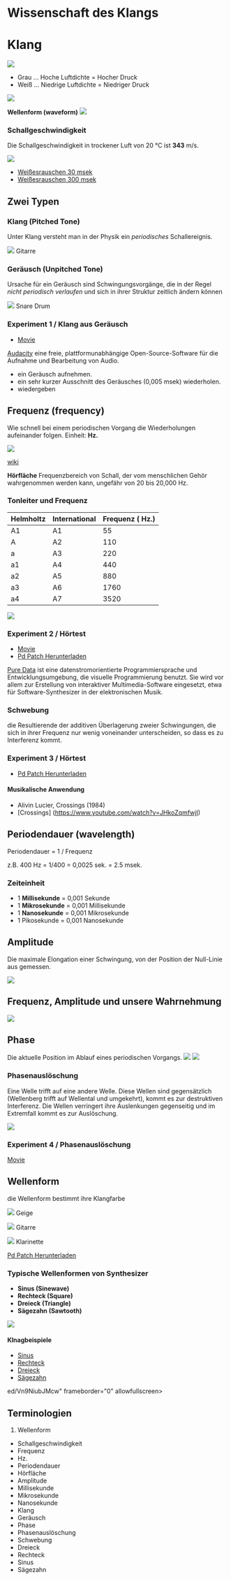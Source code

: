 

# Wissenschaft des Klangs

# Klang

![](Klasse1/klang/fig.gif)

- Grau ... Hoche Luftdichte = Hocher Druck
- Weiß ... Niedrige Luftdichte  = Niedriger Druck

![](Klasse1/Zeitbereich/fig.gif)


**Wellenform (waveform)**
![](Klasse1/Wellenform.jpg)

### Schallgeschwindigkeit
Die Schallgeschwindigkeit in trockener Luft von 20 °C ist **343** m/s.

![](Klasse1/speed.png)

- [Weißesrauschen 30 msek](Klasse1/30ms.wav)
- [Weißesrauschen 300 msek](Klasse1/300ms.wav)

## Zwei Typen

### Klang (Pitched Tone)
Unter Klang versteht man in der Physik ein *periodisches* Schallereignis.

![](Klasse1/guitar_wave.png) Gitarre

### Geräusch (Unpitched Tone)
Ursache für ein Geräusch sind Schwingungsvorgänge, die in der Regel *nicht periodisch verlaufen* und sich in ihrer Struktur zeitlich ändern können

![](Klasse1/snare_wave.png ) Snare Drum

### Experiment 1 / Klang aus Geräusch

- [Movie](http://youtu.be/9PJXH1XCv2s)

[Audacity](http://audacity.sourceforge.net)
eine freie, plattformunabhängige Open-Source-Software für die Aufnahme und Bearbeitung von Audio.

- ein Geräusch aufnehmen.
- ein sehr kurzer Ausschnitt des Geräusches (0,005 msek)  wiederholen.
- wiedergeben

## Frequenz (frequency)
Wie schnell bei einem periodischen Vorgang die Wiederholungen aufeinander folgen. Einheit: **Hz.**

![](Klasse1/freq.png)

[wiki](http://de.wikipedia.org/wiki/Frequenz)

**Hörfläche**
Frequenzbereich von Schall, der vom menschlichen Gehör wahrgenommen werden kann, ungefähr von 20 bis 20,000 Hz.

### Tonleiter und Frequenz

| Helmholtz | International | Frequenz ( Hz.) |
|-----------|---------------|----------|
| A1        |A1             | 55       |
| A         |A2             | 110      |
| a         |A3             | 220      |
| a1        |A4             | 440      |
| a2        |A5             | 880      |
| a3        |A6             | 1760     |
| a4        |A7             | 3520     |

![](Klasse1/Okt.png)

### Experiment 2 / Hörtest

- [Movie](http://youtu.be/Vn9NiubJMcw)
- [Pd Patch Herunterladen](exp2.pd)

[Pure Data](http://puredata.info) ist eine datenstromorientierte Programmiersprache und Entwicklungsumgebung, die visuelle Programmierung benutzt. Sie wird vor allem zur Erstellung von interaktiver Multimedia-Software eingesetzt, etwa für Software-Synthesizer in der elektronischen Musik.


### Schwebung
die Resultierende der additiven Überlagerung zweier Schwingungen, die sich in ihrer Frequenz nur wenig voneinander unterscheiden, so dass es zu Interferenz kommt.

### Experiment 3 / Hörtest

- [Pd Patch Herunterladen](exp2.pd)


#### Musikalische Anwendung

- Alivin Lucier, Crossings (1984)
- [Crossings] (https://www.youtube.com/watch?v=JHkoZqmfwjI)

## Periodendauer (wavelength)
Periodendauer = 1 / Frequenz

z.B.
400 Hz = 1/400 = 0,0025 sek. = 2.5 msek.

### Zeiteinheit

- 1 **Millisekunde** = 0,001 Sekunde
- 1 **Mikrosekunde** = 0,001 Millisekunde
- 1 **Nanosekunde** = 0,001 Mikrosekunde
- 1 Pikosekunde = 0,001 Nanosekunde

## Amplitude
Die maximale Elongation einer Schwingung, von der Position der Null-Linie aus gemessen.

![](Klasse1/Amplitude.png)

## Frequenz, Amplitude und unsere Wahrnehmung

![](Klasse1/2d.png)


## Phase
Die aktuelle Position im Ablauf eines periodischen Vorgangs.
![](Klasse1/phase.png)
![](Klasse1/phasenwinkel.png)

### Phasenauslöschung

Eine Welle trifft auf eine andere Welle. Diese Wellen sind  gegensätzlich (Wellenberg trifft auf Wellental und umgekehrt), kommt es zur destruktiven Interferenz. Die Wellen verringert ihre Auslenkungen gegenseitig und im Extremfall kommt es zur Auslöschung.


![](Klasse1/phaseausloesung.png)

### Experiment 4 / Phasenauslöschung

[Movie](http://youtu.be/rJWxxHmiPeA)

## Wellenform
die Wellenform bestimmt ihre Klangfarbe

![](Klasse1/violin_wave.png) Geige

![](Klasse1/guitar_wave.png) Gitarre

![](Klasse1/clarinet_wave.png) Klarinette



[Pd Patch Herunterladen](exp3.pd)

### Typische Wellenformen von Synthesizer
- **Sinus (Sinewave)**
- **Rechteck (Square)**
- **Dreieck (Triangle)**
- **Sägezahn (Sawtooth)**

![](Klasse1/4waveforms.png)

#### Klnagbeispiele
- [Sinus](Klasse1/sinus.wav)
- [Rechteck](Klasse1/square.wav)
- [Dreieck](Klasse1/tri.wav)
- [Sägezahn](Klasse1/saw.wav)

ed/Vn9NiubJMcw" frameborder="0" allowfullscreen></iframe>

## Terminologien

1. Wellenform
- Schallgeschwindigkeit
- Frequenz
- Hz.
- Periodendauer
- Hörfläche
- Amplitude
- Millisekunde
- Mikrosekunde
- Nanosekunde
- Klang
- Geräusch
- Phase
- Phasenauslöschung
- Schwebung
- Dreieck
- Rechteck
- Sinus
- Sägezahn

